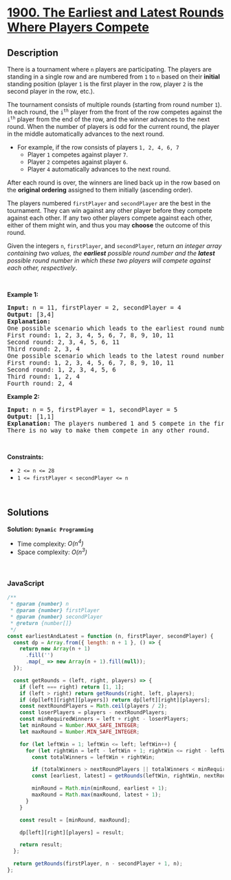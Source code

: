 # [1900. The Earliest and Latest Rounds Where Players Compete](https://leetcode.com/problems/the-earliest-and-latest-rounds-where-players-compete)

## Description

<div class="elfjS" data-track-load="description_content"><p>There is a tournament where <code>n</code> players are participating. The players are standing in a single row and are numbered from <code>1</code> to <code>n</code> based on their <strong>initial</strong> standing position (player <code>1</code> is the first player in the row, player <code>2</code> is the second player in the row, etc.).</p>

<p>The tournament consists of multiple rounds (starting from round number <code>1</code>). In each round, the <code>i<sup>th</sup></code> player from the front of the row competes against the <code>i<sup>th</sup></code> player from the end of the row, and the winner advances to the next round. When the number of players is odd for the current round, the player in the middle automatically advances to the next round.</p>

<ul>
	<li>For example, if the row consists of players <code>1, 2, 4, 6, 7</code>
    <ul>
    	<li>Player <code>1</code> competes against player <code>7</code>.</li>
    	<li>Player <code>2</code> competes against player <code>6</code>.</li>
    	<li>Player <code>4</code> automatically advances to the next round.</li>
    </ul>
    </li>
</ul>

<p>After each round is over, the winners are lined back up in the row based on the <strong>original ordering</strong> assigned to them initially (ascending order).</p>

<p>The players numbered <code>firstPlayer</code> and <code>secondPlayer</code> are the best in the tournament. They can win against any other player before they compete against each other. If any two other players compete against each other, either of them might win, and thus you may <strong>choose</strong> the outcome of this round.</p>

<p>Given the integers <code>n</code>, <code>firstPlayer</code>, and <code>secondPlayer</code>, return <em>an integer array containing two values, the <strong>earliest</strong> possible round number and the&nbsp;<strong>latest</strong> possible round number in which these two players will compete against each other, respectively</em>.</p>

<p>&nbsp;</p>
<p><strong class="example">Example 1:</strong></p>

<pre><strong>Input:</strong> n = 11, firstPlayer = 2, secondPlayer = 4
<strong>Output:</strong> [3,4]
<strong>Explanation:</strong>
One possible scenario which leads to the earliest round number:
First round: 1, 2, 3, 4, 5, 6, 7, 8, 9, 10, 11
Second round: 2, 3, 4, 5, 6, 11
Third round: 2, 3, 4
One possible scenario which leads to the latest round number:
First round: 1, 2, 3, 4, 5, 6, 7, 8, 9, 10, 11
Second round: 1, 2, 3, 4, 5, 6
Third round: 1, 2, 4
Fourth round: 2, 4
</pre>

<p><strong class="example">Example 2:</strong></p>

<pre><strong>Input:</strong> n = 5, firstPlayer = 1, secondPlayer = 5
<strong>Output:</strong> [1,1]
<strong>Explanation:</strong> The players numbered 1 and 5 compete in the first round.
There is no way to make them compete in any other round.
</pre>

<p>&nbsp;</p>
<p><strong>Constraints:</strong></p>

<ul>
	<li><code>2 &lt;= n &lt;= 28</code></li>
	<li><code>1 &lt;= firstPlayer &lt; secondPlayer &lt;= n</code></li>
</ul>
</div>

<p>&nbsp;</p>

## Solutions

**Solution: `Dynamic Programming`**

- Time complexity: <em>O(n<sup>4</sup>)</em>
- Space complexity: <em>O(n<sup>3</sup>)</em>

<p>&nbsp;</p>

### **JavaScript**

```js
/**
 * @param {number} n
 * @param {number} firstPlayer
 * @param {number} secondPlayer
 * @return {number[]}
 */
const earliestAndLatest = function (n, firstPlayer, secondPlayer) {
  const dp = Array.from({ length: n + 1 }, () => {
    return new Array(n + 1)
      .fill('')
      .map(_ => new Array(n + 1).fill(null));
  });

  const getRounds = (left, right, players) => {
    if (left === right) return [1, 1];
    if (left > right) return getRounds(right, left, players);
    if (dp[left][right][players]) return dp[left][right][players];
    const nextRoundPlayers = Math.ceil(players / 2);
    const loserPlayers = players - nextRoundPlayers;
    const minRequiredWinners = left + right - loserPlayers;
    let minRound = Number.MAX_SAFE_INTEGER;
    let maxRound = Number.MIN_SAFE_INTEGER;

    for (let leftWin = 1; leftWin <= left; leftWin++) {
      for (let rightWin = left - leftWin + 1; rightWin <= right - leftWin; rightWin++) {
        const totalWinners = leftWin + rightWin;

        if (totalWinners > nextRoundPlayers || totalWinners < minRequiredWinners) continue;
        const [earliest, latest] = getRounds(leftWin, rightWin, nextRoundPlayers);

        minRound = Math.min(minRound, earliest + 1);
        maxRound = Math.max(maxRound, latest + 1);
      }
    }

    const result = [minRound, maxRound];

    dp[left][right][players] = result;

    return result;
  };

  return getRounds(firstPlayer, n - secondPlayer + 1, n);
};
```
